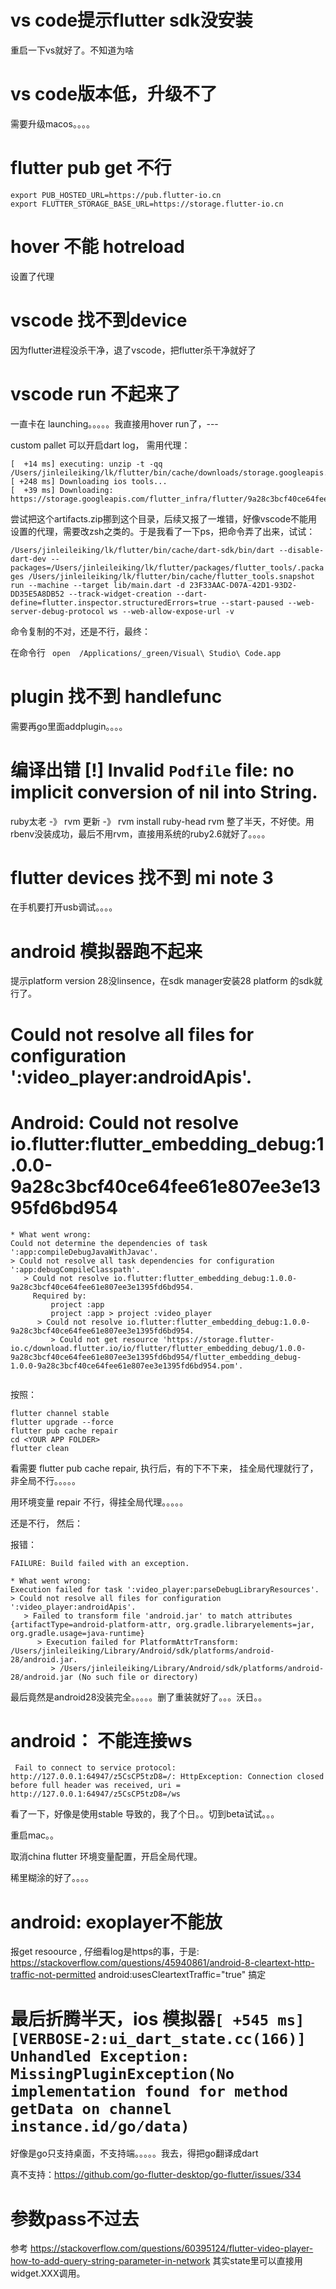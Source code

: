 #  vs code提示flutter sdk没安装

重启一下vs就好了。不知道为啥

# vs code版本低，升级不了 

需要升级macos。。。。

# flutter pub get 不行

```
export PUB_HOSTED_URL=https://pub.flutter-io.cn
export FLUTTER_STORAGE_BASE_URL=https://storage.flutter-io.cn
```

# hover 不能 hotreload

设置了代理


# vscode 找不到device

因为flutter进程没杀干净，退了vscode，把flutter杀干净就好了

# vscode run 不起来了

一直卡在 launching。。。。。我直接用hover run了，--- 


custom pallet 可以开启dart log， 需用代理：

```
[  +14 ms] executing: unzip -t -qq /Users/jinleileiking/lk/flutter/bin/cache/downloads/storage.googleapis.com/flutter_infra/flutter/9a28c3bcf40ce64fee61e807ee3e1395fd6bd954/ios/artifacts.zip
[ +248 ms] Downloading ios tools...
[  +39 ms] Downloading: https://storage.googleapis.com/flutter_infra/flutter/9a28c3bcf40ce64fee61e807ee3e1395fd6bd954/ios/artifacts.zip
```

尝试把这个artifacts.zip挪到这个目录，后续又报了一堆错，好像vscode不能用设置的代理，需要改zsh之类的。于是我看了一下ps，把命令弄了出来，试试：

`/Users/jinleileiking/lk/flutter/bin/cache/dart-sdk/bin/dart --disable-dart-dev --packages=/Users/jinleileiking/lk/flutter/packages/flutter_tools/.packages /Users/jinleileiking/lk/flutter/bin/cache/flutter_tools.snapshot run --machine --target lib/main.dart -d 23F33AAC-D07A-42D1-93D2-DD35E5A8DB52 --track-widget-creation --dart-define=flutter.inspector.structuredErrors=true --start-paused --web-server-debug-protocol ws --web-allow-expose-url -v`

命令复制的不对，还是不行，最终：

在命令行 ` open  /Applications/_green/Visual\ Studio\ Code.app`


# plugin 找不到 handlefunc

需要再go里面addplugin。。。。


# 编译出错                [!] Invalid `Podfile` file: no implicit conversion of nil into String.

ruby太老 -》 rvm 更新 -》 rvm install ruby-head rvm 整了半天，不好使。用rbenv没装成功，最后不用rvm，直接用系统的ruby2.6就好了。。。。


# flutter devices 找不到 mi note 3 

在手机要打开usb调试。。。。

# android 模拟器跑不起来

提示platform version 28没linsence，在sdk manager安装28 platform 的sdk就行了。


#  Could not resolve all files for configuration ':video_player:androidApis'.



# Android: Could not resolve io.flutter:flutter_embedding_debug:1.0.0-9a28c3bcf40ce64fee61e807ee3e1395fd6bd954

```
* What went wrong:
Could not determine the dependencies of task ':app:compileDebugJavaWithJavac'.
> Could not resolve all task dependencies for configuration ':app:debugCompileClasspath'.
   > Could not resolve io.flutter:flutter_embedding_debug:1.0.0-9a28c3bcf40ce64fee61e807ee3e1395fd6bd954.
     Required by:
         project :app
         project :app > project :video_player
      > Could not resolve io.flutter:flutter_embedding_debug:1.0.0-9a28c3bcf40ce64fee61e807ee3e1395fd6bd954.
         > Could not get resource 'https://storage.flutter-io.c/download.flutter.io/io/flutter/flutter_embedding_debug/1.0.0-9a28c3bcf40ce64fee61e807ee3e1395fd6bd954/flutter_embedding_debug-1.0.0-9a28c3bcf40ce64fee61e807ee3e1395fd6bd954.pom'.
         
```

按照：

 
```
flutter channel stable
flutter upgrade --force
flutter pub cache repair
cd <YOUR APP FOLDER>
flutter clean
```
   
看需要 flutter pub cache repair, 执行后，有的下不下来， 挂全局代理就行了， 非全局不行。。。。。

用环境变量 repair 不行，得挂全局代理。。。。。

还是不行， 然后：





报错：


```
FAILURE: Build failed with an exception.

* What went wrong:
Execution failed for task ':video_player:parseDebugLibraryResources'.
> Could not resolve all files for configuration ':video_player:androidApis'.
   > Failed to transform file 'android.jar' to match attributes {artifactType=android-platform-attr, org.gradle.libraryelements=jar, org.gradle.usage=java-runtime}
      > Execution failed for PlatformAttrTransform: /Users/jinleileiking/Library/Android/sdk/platforms/android-28/android.jar.
         > /Users/jinleileiking/Library/Android/sdk/platforms/android-28/android.jar (No such file or directory)
```


最后竟然是android28没装完全。。。。。删了重装就好了。。。沃日。。


# android： 不能连接ws

```
 Fail to connect to service protocol: http://127.0.0.1:64947/z5CsCP5tzD8=/: HttpException: Connection closed before full header was received, uri = http://127.0.0.1:64947/z5CsCP5tzD8=/ws
```

看了一下，好像是使用stable 导致的，我了个日。。切到beta试试。。。

重启mac。。

取消china flutter 环境变量配置，开启全局代理。

稀里糊涂的好了。。。。


# android: exoplayer不能放

报get resoource , 仔细看log是https的事，于是: https://stackoverflow.com/questions/45940861/android-8-cleartext-http-traffic-not-permitted          android:usesCleartextTraffic="true"  搞定


# 最后折腾半天，ios 模拟器`[ +545 ms] [VERBOSE-2:ui_dart_state.cc(166)] Unhandled Exception: MissingPluginException(No implementation found for method getData on channel instance.id/go/data)`

好像是go只支持桌面，不支持端。。。。。我去，得把go翻译成dart

真不支持：https://github.com/go-flutter-desktop/go-flutter/issues/334


# 参数pass不过去

参考 https://stackoverflow.com/questions/60395124/flutter-video-player-how-to-add-query-string-parameter-in-network 其实state里可以直接用widget.XXX调用。

